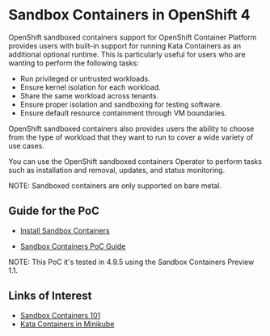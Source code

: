 # Sandbox Containers in OpenShift 4

OpenShift sandboxed containers support for OpenShift Container Platform provides users with built-in support for running Kata Containers as an additional optional runtime. This is particularly useful for users who are wanting to perform the following tasks:

* Run privileged or untrusted workloads.
* Ensure kernel isolation for each workload.
* Share the same workload across tenants.
* Ensure proper isolation and sandboxing for testing software.
* Ensure default resource containment through VM boundaries.

OpenShift sandboxed containers also provides users the ability to choose from the type of workload that they want to run to cover a wide variety of use cases.

You can use the OpenShift sandboxed containers Operator to perform tasks such as installation and removal, updates, and status monitoring.

NOTE: Sandboxed containers are only supported on bare metal.

## Guide for the PoC

* [Install Sandbox Containers](docs/install.md)

* [Sandbox Containers PoC Guide](docs/poc.md)


NOTE: This PoC it's tested in 4.9.5 using the Sandbox Containers Preview 1.1.

## Links of Interest

* [Sandbox Containers 101](https://cloud.redhat.com/blog/openshift-sandboxed-containers-101)
* [Kata Containers in Minikube](https://github.com/kata-containers/kata-containers/blob/main/docs/install/minikube-installation-guide.md)